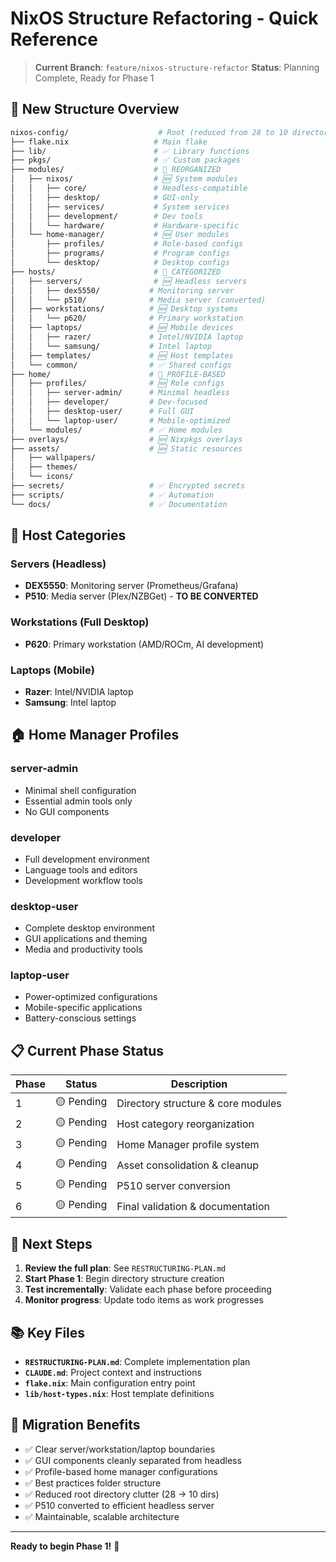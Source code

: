 # NixOS Structure Refactoring - Quick Reference

> **Current Branch**: `feature/nixos-structure-refactor`
> **Status**: Planning Complete, Ready for Phase 1

## 📁 **New Structure Overview**

```bash
nixos-config/                    # Root (reduced from 28 to 10 directories)
├── flake.nix                   # Main flake
├── lib/                        # ✅ Library functions
├── pkgs/                       # ✅ Custom packages
├── modules/                    # 🔄 REORGANIZED
│   ├── nixos/                  # 🆕 System modules
│   │   ├── core/               # Headless-compatible
│   │   ├── desktop/            # GUI-only
│   │   ├── services/           # System services
│   │   ├── development/        # Dev tools
│   │   └── hardware/           # Hardware-specific
│   └── home-manager/           # 🆕 User modules
│       ├── profiles/           # Role-based configs
│       ├── programs/           # Program configs
│       └── desktop/            # Desktop configs
├── hosts/                      # 🔄 CATEGORIZED
│   ├── servers/                # 🆕 Headless servers
│   │   ├── dex5550/           # Monitoring server
│   │   └── p510/              # Media server (converted)
│   ├── workstations/          # 🆕 Desktop systems
│   │   └── p620/              # Primary workstation
│   ├── laptops/               # 🆕 Mobile devices
│   │   ├── razer/             # Intel/NVIDIA laptop
│   │   └── samsung/           # Intel laptop
│   ├── templates/             # 🆕 Host templates
│   └── common/                # ✅ Shared configs
├── home/                      # 🔄 PROFILE-BASED
│   ├── profiles/              # 🆕 Role configs
│   │   ├── server-admin/      # Minimal headless
│   │   ├── developer/         # Dev-focused
│   │   ├── desktop-user/      # Full GUI
│   │   └── laptop-user/       # Mobile-optimized
│   └── modules/               # ✅ Home modules
├── overlays/                  # 🆕 Nixpkgs overlays
├── assets/                    # 🆕 Static resources
│   ├── wallpapers/
│   ├── themes/
│   └── icons/
├── secrets/                   # ✅ Encrypted secrets
├── scripts/                   # ✅ Automation
└── docs/                      # ✅ Documentation
```

## 🎯 **Host Categories**

### **Servers** (Headless)

- **DEX5550**: Monitoring server (Prometheus/Grafana)
- **P510**: Media server (Plex/NZBGet) - **TO BE CONVERTED**

### **Workstations** (Full Desktop)

- **P620**: Primary workstation (AMD/ROCm, AI development)

### **Laptops** (Mobile)

- **Razer**: Intel/NVIDIA laptop
- **Samsung**: Intel laptop

## 🏠 **Home Manager Profiles**

### **server-admin**

- Minimal shell configuration
- Essential admin tools only
- No GUI components

### **developer**

- Full development environment
- Language tools and editors
- Development workflow tools

### **desktop-user**

- Complete desktop environment
- GUI applications and theming
- Media and productivity tools

### **laptop-user**

- Power-optimized configurations
- Mobile-specific applications
- Battery-conscious settings

## 📋 **Current Phase Status**

| Phase | Status     | Description                        |
| ----- | ---------- | ---------------------------------- |
| 1     | 🟡 Pending | Directory structure & core modules |
| 2     | 🟡 Pending | Host category reorganization       |
| 3     | 🟡 Pending | Home Manager profile system        |
| 4     | 🟡 Pending | Asset consolidation & cleanup      |
| 5     | 🟡 Pending | P510 server conversion             |
| 6     | 🟡 Pending | Final validation & documentation   |

## 🚀 **Next Steps**

1. **Review the full plan**: See `RESTRUCTURING-PLAN.md`
2. **Start Phase 1**: Begin directory structure creation
3. **Test incrementally**: Validate each phase before proceeding
4. **Monitor progress**: Update todo items as work progresses

## 📚 **Key Files**

- **`RESTRUCTURING-PLAN.md`**: Complete implementation plan
- **`CLAUDE.md`**: Project context and instructions
- **`flake.nix`**: Main configuration entry point
- **`lib/host-types.nix`**: Host template definitions

## 🔄 **Migration Benefits**

- ✅ Clear server/workstation/laptop boundaries
- ✅ GUI components cleanly separated from headless
- ✅ Profile-based home manager configurations
- ✅ Best practices folder structure
- ✅ Reduced root directory clutter (28 → 10 dirs)
- ✅ P510 converted to efficient headless server
- ✅ Maintainable, scalable architecture

---

**Ready to begin Phase 1!** 🚀
